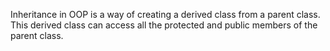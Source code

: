Inheritance in OOP is a way of creating a derived class from a parent class. This derived class can access all the protected and public members of the parent class.